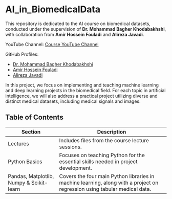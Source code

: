 # AI_in_BiomedicalData
This repository is dedicated to the AI course on biomedical datasets, conducted under the supervision of **Dr. Mohammad Bagher Khodabakhshi**, with collaboration from **Amir Hossein Fouladi** and **Alireza Javadi**.

YouTube Channel: [Course YouTube Channel](https://youtube.com/)  

GitHub Profiles:  
- [Dr. Mohammad Bagher Khodabakhshi](https://github.com/mbkhodabakhshi/)  
- [Amir Hossein Fouladi](https://github.com/amir-Hofo/)  
- [Alireza Javadi](https://github.com/alirezajavady)

In this project, we focus on implementing and teaching machine learning and deep learning projects in the biomedical field. For each topic in artificial intelligence, we will also address a practical project utilizing diverse and distinct medical datasets, including medical signals and images.

## Table of Contents

| Section                          | Description                                                                                                  |
|-----------------------------------|--------------------------------------------------------------------------------------------------------------|
| Lectures                          | Includes files from the course lecture sessions.                                                             |
| Python Basics                     | Focuses on teaching Python for the essential skills needed in project development.                           |
| Pandas, Matplotlib, Numpy & Scikit-learn | Covers the four main Python libraries in machine learning, along with a project on regression using tabular medical data. |

